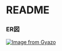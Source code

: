 # README

### ER図
[![Image from Gyazo](https://i.gyazo.com/34b67e14e263948ac0feb976dd783a8c.png)](https://gyazo.com/34b67e14e263948ac0feb976dd783a8c)
